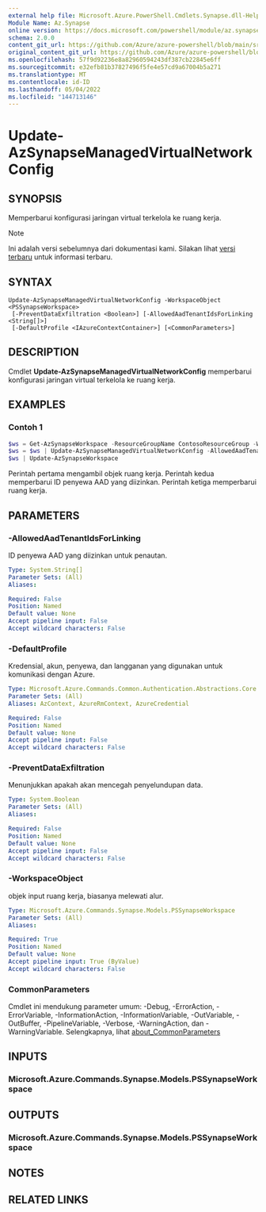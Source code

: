 ```yaml
---
external help file: Microsoft.Azure.PowerShell.Cmdlets.Synapse.dll-Help.xml
Module Name: Az.Synapse
online version: https://docs.microsoft.com/powershell/module/az.synapse/update-azsynapsemanagedvirtualnetworkconfig
schema: 2.0.0
content_git_url: https://github.com/Azure/azure-powershell/blob/main/src/Synapse/Synapse/help/Update-AzSynapseManagedVirtualNetworkConfig.md
original_content_git_url: https://github.com/Azure/azure-powershell/blob/main/src/Synapse/Synapse/help/Update-AzSynapseManagedVirtualNetworkConfig.md
ms.openlocfilehash: 57f9d92236e8a82960594243df387cb22845e6ff
ms.sourcegitcommit: e32efb81b37827496f5fe4e57cd9a67004b5a271
ms.translationtype: MT
ms.contentlocale: id-ID
ms.lasthandoff: 05/04/2022
ms.locfileid: "144713146"
---
```

# Update-AzSynapseManagedVirtualNetworkConfig

## SYNOPSIS
Memperbarui konfigurasi jaringan virtual terkelola ke ruang kerja.

> [!NOTE]
>Ini adalah versi sebelumnya dari dokumentasi kami. Silakan lihat [versi terbaru](/powershell/module/az.synapse/update-azsynapsemanagedvirtualnetworkconfig) untuk informasi terbaru.

## SYNTAX

```
Update-AzSynapseManagedVirtualNetworkConfig -WorkspaceObject <PSSynapseWorkspace>
 [-PreventDataExfiltration <Boolean>] [-AllowedAadTenantIdsForLinking <String[]>]
 [-DefaultProfile <IAzureContextContainer>] [<CommonParameters>]
```

## DESCRIPTION
Cmdlet **Update-AzSynapseManagedVirtualNetworkConfig** memperbarui konfigurasi jaringan virtual terkelola ke ruang kerja.

## EXAMPLES

### Contoh 1
```powershell
$ws = Get-AzSynapseWorkspace -ResourceGroupName ContosoResourceGroup -WorkspaceName ContosoWorkspace 
$ws = $ws | Update-AzSynapseManagedVirtualNetworkConfig -AllowedAadTenantIdsForLinking a96040c4-18dd-4dde-8181-f70daca04919 
$ws | Update-AzSynapseWorkspace
```

Perintah pertama mengambil objek ruang kerja. Perintah kedua memperbarui ID penyewa AAD yang diizinkan. Perintah ketiga memperbarui ruang kerja.

## PARAMETERS

### -AllowedAadTenantIdsForLinking
ID penyewa AAD yang diizinkan untuk penautan.

```yaml
Type: System.String[]
Parameter Sets: (All)
Aliases:

Required: False
Position: Named
Default value: None
Accept pipeline input: False
Accept wildcard characters: False
```

### -DefaultProfile
Kredensial, akun, penyewa, dan langganan yang digunakan untuk komunikasi dengan Azure.

```yaml
Type: Microsoft.Azure.Commands.Common.Authentication.Abstractions.Core.IAzureContextContainer
Parameter Sets: (All)
Aliases: AzContext, AzureRmContext, AzureCredential

Required: False
Position: Named
Default value: None
Accept pipeline input: False
Accept wildcard characters: False
```

### -PreventDataExfiltration
Menunjukkan apakah akan mencegah penyelundupan data.

```yaml
Type: System.Boolean
Parameter Sets: (All)
Aliases:

Required: False
Position: Named
Default value: None
Accept pipeline input: False
Accept wildcard characters: False
```

### -WorkspaceObject
objek input ruang kerja, biasanya melewati alur.

```yaml
Type: Microsoft.Azure.Commands.Synapse.Models.PSSynapseWorkspace
Parameter Sets: (All)
Aliases:

Required: True
Position: Named
Default value: None
Accept pipeline input: True (ByValue)
Accept wildcard characters: False
```

### CommonParameters
Cmdlet ini mendukung parameter umum: -Debug, -ErrorAction, -ErrorVariable, -InformationAction, -InformationVariable, -OutVariable, -OutBuffer, -PipelineVariable, -Verbose, -WarningAction, dan -WarningVariable. Selengkapnya, lihat [about_CommonParameters](http://go.microsoft.com/fwlink/?LinkID=113216)

## INPUTS

### Microsoft.Azure.Commands.Synapse.Models.PSSynapseWorkspace

## OUTPUTS

### Microsoft.Azure.Commands.Synapse.Models.PSSynapseWorkspace

## NOTES

## RELATED LINKS
